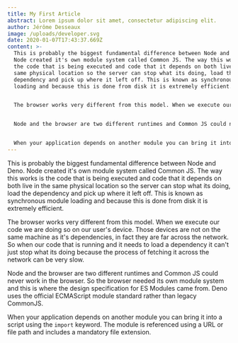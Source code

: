 ```yaml
---
title: My First Article
abstract: Lorem ipsum dolor sit amet, consectetur adipiscing elit.
author: Jérôme Desseaux
image: /uploads/developer.svg
date: 2020-01-07T17:43:37.669Z
content: >-
  This is probably the biggest fundamental difference between Node and Deno.
  Node created it's own module system called Common JS. The way this works is
  the code that is being executed and code that it depends on both live in the
  same physical location so the server can stop what its doing, load the
  dependency and pick up where it left off. This is known as synchronous module
  loading and because this is done from disk it is extremely efficient.


  The browser works very different from this model. When we execute our code we are doing so on our user's device. Those devices are not on the same machine as it's dependencies, in fact they are far across the network. So when our code that is running and it needs to load a dependency it can't just stop what its doing because the process of fetching it across the network can be very slow.


  Node and the browser are two different runtimes and Common JS could never work in the browser. So the browser needed its own module system and this is where the design specification for ES Modules came from. Deno uses the official ECMAScript module standard rather than legacy CommonJS.


  When your application depends on another module you can bring it into a script using the `import` keyword. The module is referenced using a URL or file path and includes a mandatory file extension.
---
```

This is probably the biggest fundamental difference between Node and Deno. Node created it's own module system called Common JS. The way this works is the code that is being executed and code that it depends on both live in the same physical location so the server can stop what its doing, load the dependency and pick up where it left off. This is known as synchronous module loading and because this is done from disk it is extremely efficient.

The browser works very different from this model. When we execute our code we are doing so on our user's device. Those devices are not on the same machine as it's dependencies, in fact they are far across the network. So when our code that is running and it needs to load a dependency it can't just stop what its doing because the process of fetching it across the network can be very slow.

Node and the browser are two different runtimes and Common JS could never work in the browser. So the browser needed its own module system and this is where the design specification for ES Modules came from. Deno uses the official ECMAScript module standard rather than legacy CommonJS.

When your application depends on another module you can bring it into a script using the `import` keyword. The module is referenced using a URL or file path and includes a mandatory file extension.